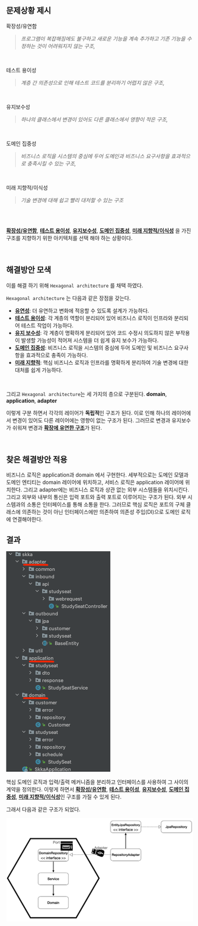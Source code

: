 ## 문제상황 제시
확장성/유연함
> *프로그램이 복잡해짐에도 불구하고 새로운 기능을 계속 추가하고 기존 기능을 수정하는 것이 어려워지지 않는 구조,*

<br>

테스트 용이성
> *계층 간 의존성으로 인해 테스트 코드를 분리하기 어렵지 않은 구조,*

<br>

유지보수성
> *하나의 클래스에서 변경이 있어도 다른 클래스에서 영향이 적은 구조,*

<br>

도메인 집중성
> *비즈니스 로직을 시스템의 중심에 두어 도메인과 비즈니스 요구사항을 효과적으로 충족시킬 수 있는 구조,*

<br>

미래 지향적/이식성
> *기술 변경에 대해 쉽고 빨리 대처할 수 있는 구조*

<br><br>


<u>**확장성/유연함**</u>, <u>**테스트 용이성**</u>, <u>**유지보수성**</u>, <u>**도메인 집중성**</u>, <u>**미래 지향적/이식성**</u> 을 가진 구조를 지향하기 위한 아키텍처를 선택 해야 하는 상황이다.

<br>

## 해결방안 모색
이를 해결 하기 위해 `Hexagonal architecture` 를 채택 하였다.

`Hexagonal architecture` 는 다음과 같은 장점을 갖는다.
- <u>**유연성**</u>: 더 유연하고 변화에 적응할 수 있도록 설계가 가능하다.
- <u>**테스트 용이성**</u>: 각 계층의 역할이 분리되어 있어 비즈니스 로직이 인프라와 분리되어 테스트 작업이 가능하다.
- <u>**유지 보수성**</u>: 각 계층이 명확하게 분리되어 있어 코드 수정시 의도하지 않은 부작용이 발생할 가능성이 적어져 시스템을 더 쉽게 유지 보수가 가능하다.
- <u>**도메인 집중성**</u>: 비즈니스 로직을 시스템의 중심에 두어 도메인 및 비즈니스 요구사항을 효과적으로 충족이 가능하다.
- <u>**미래 지향적**</u>: 핵심 비즈니스 로직과 인프라를 명확하게 분리하여 기술 변경에 대한 대처를 쉽게 가능하다.

<br>

그리고 `Hexagonal architecture`는 세 가지의 층으로 구분된다. **domain**, **application**, **adapter**

이렇게 구분 하면서 각각의 레이어가 **독립적**인 구조가 된다. 이로 인해 하나의 레이어에서 변경이 있어도 다른 레이어에는 영향이 없는 구조가 된다. 
그러므로 변경과 유지보수가 쉬워져 변경과 <u>**확장에 유연한 구조**</u>가 된다.

<br>

## 찾은 해결방안 적용
비즈니스 로직은 application과 domain 에서 구현한다. 세부적으로는 도메인 모델과 도메인 엔티티는 domain 레이어에 위치하고, 서비스 로직은 application 레이어에 위치한다.
그리고 adapter에는 비즈니스 로직과 상관 없는 외부 시스템들을 위치시킨다. 그리고 외부와 내부의 통신은 입력 포트와 출력 포트로 이루어지는 구조가 된다.
외부 시스템과의 소통은 인터페이스를 통해 소통을 한다. 그러므로 핵심 로직은 포트의 구체 클래스에 의존하는 것이 아닌 인터페이스에만 의존하여 의존성 주입(DI)으로 도메인 로직에 연결해야한다.


## 결과

![img.png](imgs/img.png)


핵심 도메인 로직과 입력/출력 메커니즘을 분리하고 인터페이스를 사용하여 그 사이의 계약을 정의한다. 이렇게 하면서 <u>**확장성/유연함**</u>, <u>**테스트 용이성**</u>, <u>**유지보수성**</u>, <u>**도메인 집중성**</u>, <u>**미래 지향적/이식성**</u>인 구조를 가질 수 있게 된다.

그래서 다음과 같은 구조가 되었다.

![img.png](imgs/img_6.png)